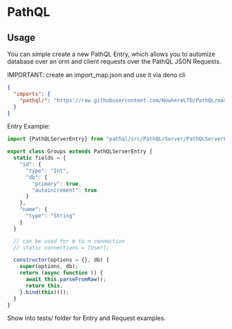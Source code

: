 # PathQL

## Usage
You can simple create a new PathQL Entry, which allows you to automize database over an orm and client requests over the PathQL JSON Requests.

IMPORTANT: create an import_map.json and use it via deno cli
```json
{
  "imports": {
    "pathql/": "https://raw.githubusercontent.com/NowhereLTD/PathQL/master/"
  }
}
```


Entry Example:
```javascript
import {PathQLServerEntry} from "pathql/src/PathQL/Server/PathQLServerEntry.class.js"

export class Groups extends PathQLServerEntry {
  static fields = {
    "id": {
      "type": "Int",
      "db": {
        "primary": true,
        "autoincrement": true
      }
    },
    "name": {
      "type": "String"
    }
  }

  // can be used for m to n connection
  // static connections = [User];

  constructor(options = {}, db) {
    super(options, db);
    return (async function () {
      await this.parseFromRaw();
      return this;
    }.bind(this)());
  }
}
```


Show into tests/ folder for Entry and Request examples.
